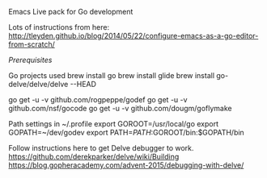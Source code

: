 Emacs Live pack for Go development

Lots of instructions from here:
http://tleyden.github.io/blog/2014/05/22/configure-emacs-as-a-go-editor-from-scratch/

*Prerequisites*

Go projects used
brew install go
brew install glide
brew install go-delve/delve/delve --HEAD

go get -u -v github.com/rogpeppe/godef
go get -u -v github.com/nsf/gocode
go get -u -v github.com/dougm/goflymake

Path settings in ~/.profile
export GOROOT=/usr/local/go
export GOPATH=~/dev/godev
export PATH=$PATH:$GOROOT/bin:$GOPATH/bin


Follow instructions here to get Delve debugger to work.
https://github.com/derekparker/delve/wiki/Building
https://blog.gopheracademy.com/advent-2015/debugging-with-delve/
